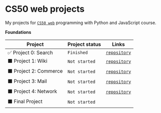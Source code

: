 # CS50 web projects
My projects for [`CS50 web`](https://cs50.harvard.edu/web/2020/) programming with Python and JavaScript course.

**Foundations**

|Project                        |Project status                      |   Links                               
|-------------------------------|------------------------------------|---------------------------------------|
| :white_check_mark: Project 0: Search             | <code>Finished</code>           | 	 [`repository`](https://github.com/elinamad/CS50-web-projects/tree/main/search) 
| :black_large_square: Project 1: Wiki               | <code>Not started</code>           | 	 [`repository`](https://github.com/elinamad/CS50-web-projects/tree/main/wiki)
| :black_large_square: Project 2: Commerce           | <code>Not started</code>           | 	 [`repository`](https://github.com/elinamad/CS50-web-projects/tree/main/commerce)
| :black_large_square: Project 3: Mail               | <code>Not started</code>           | 	 [`repository`](https://github.com/elinamad/CS50-web-projects/tree/main/mail)
| :black_large_square: Project 4: Network            | <code>Not started</code>           | 	 [`repository`](https://github.com/elinamad/CS50-web-projects/tree/main/network)
| :black_large_square: Final Project                 | <code>Not started</code>           | 
